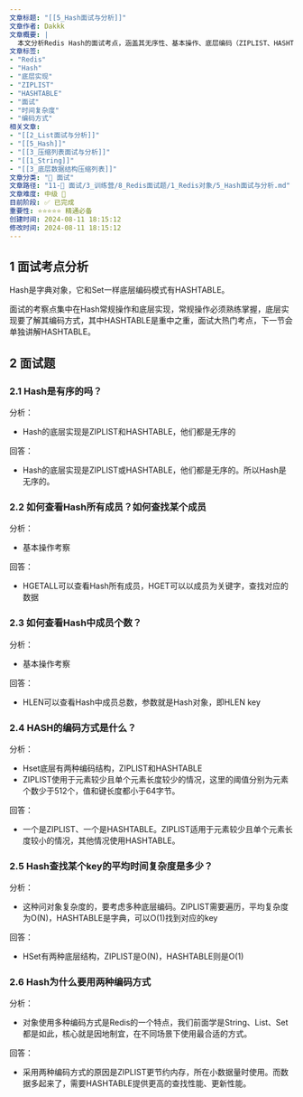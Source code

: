 ```yaml
---
文章标题: "[[5_Hash面试与分析]]" 
文章作者: Dakkk
文章概要: |
  本文分析Redis Hash的面试考点，涵盖其无序性、基本操作、底层编码（ZIPLIST、HASHTABLE）、时间复杂度以及双编码策略。强调Redis通过多编码优化小数据量内存和大数据量性能。
文章标签:
- "Redis"
- "Hash"
- "底层实现"
- "ZIPLIST"
- "HASHTABLE"
- "面试"
- "时间复杂度"
- "编码方式"
相关文章:
- "[[2_List面试与分析]]"
- "[[5_Hash]]"
- "[[3_压缩列表面试与分析]]"
- "[[1_String]]"
- "[[3_底层数据结构压缩列表]]"
文章分类: "🎉 面试"
文章路径: "11-🎉 面试/3_训练营/8_Redis面试题/1_Redis对象/5_Hash面试与分析.md"
文章难度: 中级 🌳
目前阶段: ✅ 已完成
重要性: ⭐⭐⭐⭐⭐ 精通必备
创建时间: 2024-08-11 18:15:12
修改时间: 2024-08-11 18:15:12
---
```


## 1 面试考点分析

Hash是字典对象，它和Set一样底层编码模式有HASHTABLE。

面试的考察点集中在Hash常规操作和底层实现，常规操作必须熟练掌握，底层实现要了解其编码方式，其中HASHTABLE是重中之重，面试大热门考点，下一节会单独讲解HASHTABLE。

## 2 面试题

### 2.1 Hash是有序的吗？

分析：
- Hash的底层实现是ZIPLIST和HASHTABLE，他们都是无序的

回答：
- Hash的底层实现是ZIPLIST或HASHTABLE，他们都是无序的。所以Hash是无序的。

### 2.2 如何查看Hash所有成员？如何查找某个成员

分析：
- 基本操作考察

回答：
- HGETALL可以查看Hash所有成员，HGET可以以成员为关键字，查找对应的数据
### 2.3 如何查看Hash中成员个数？

分析：
- 基本操作考察

回答：
- HLEN可以查看Hash中成员总数，参数就是Hash对象，即HLEN key
### 2.4 HASH的编码方式是什么？

分析：
- Hset底层有两种编码结构，ZIPLIST和HASHTABLE
- ZIPLIST使用于元素较少且单个元素长度较少的情况，这里的阈值分别为元素个数少于512个，值和键长度都小于64字节。

回答：
- 一个是ZIPLIST、一个是HASHTABLE。ZIPLIST适用于元素较少且单个元素长度较小的情况，其他情况使用HASHTABLE。
### 2.5 Hash查找某个key的平均时间复杂度是多少？

分析：
- 这种问对象复杂度的，要考虑多种底层编码。ZIPLIST需要遍历，平均复杂度为O(N)，HASHTABLE是字典，可以O(1)找到对应的key

回答：
- HSet有两种底层结构，ZIPLIST是O(N)，HASHTABLE则是O(1)
### 2.6 Hash为什么要用两种编码方式

分析：
- 对象使用多种编码方式是Redis的一个特点，我们前面学是String、List、Set都是如此，核心就是因地制宜，在不同场景下使用最合适的方式。

回答：
- 采用两种编码方式的原因是ZIPLIST更节约内存，所在小数据量时使用。而数据多起来了，需要HASHTABLE提供更高的查找性能、更新性能。